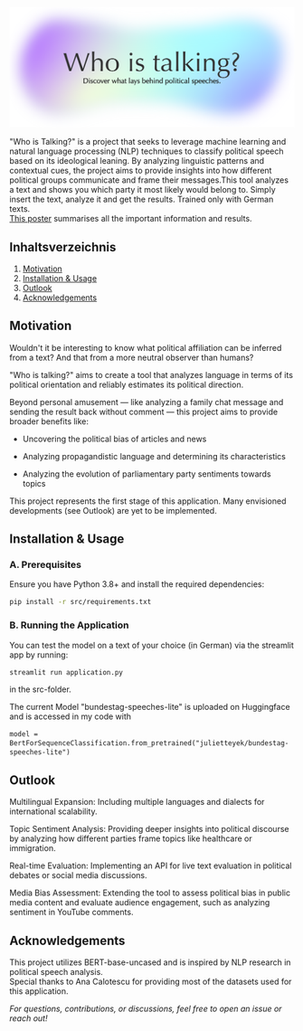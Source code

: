 ![alt text](https://github.com/julietteyek/WhoIsTalking/blob/main/logo_who_is_talkig.png "Logo_Who_is_talking?")

"Who is Talking?" is a project that seeks to leverage machine learning and natural language processing (NLP) techniques to classify political speech based on its ideological leaning. By analyzing linguistic patterns and contextual cues, the project aims to provide insights into how different political groups communicate and frame their messages.This tool analyzes a text and shows you which party it most likely would belong to. Simply insert the text, analyze it and get the results. Trained only with German texts.\
[This poster](https://github.com/julietteyek/WhoIsTalking/blob/main/Who_is_talking.pdf) summarises all the important information and results.

## Inhaltsverzeichnis

1. [Motivation](##Motivation)
2. [Installation & Usage](##Installation-&-Usage)
3. [Outlook](##Outlook)
4. [Acknowledgements](##Acknowledgements)

## Motivation

Wouldn't it be interesting to know what political affiliation can be inferred from a text? And that from a more neutral observer than humans?

"Who is talking?" aims to create a tool that analyzes language in terms of its political orientation and reliably estimates its political direction.

Beyond personal amusement — like analyzing a family chat message and sending the result back without comment — this project aims to provide broader benefits like:

- Uncovering the political bias of articles and news

- Analyzing propagandistic language and determining its characteristics

- Analyzing the evolution of parliamentary party sentiments towards topics

This project represents the first stage of this application. Many envisioned developments (see Outlook) are yet to be implemented.



## Installation & Usage

###  A. Prerequisites

Ensure you have Python 3.8+ and install the required dependencies:

```bash
pip install -r src/requirements.txt
```

### B. Running the Application

You can test the model on a text of your choice (in German) via the streamlit app by running:

``` bash 
streamlit run application.py
```
in the src-folder.

The current Model "bundestag-speeches-lite" is uploaded on Huggingface and is accessed in my code with
``` 
model = BertForSequenceClassification.from_pretrained("julietteyek/bundestag-speeches-lite")
```

## Outlook

Multilingual Expansion: Including multiple languages and dialects for international scalability.

Topic Sentiment Analysis: Providing deeper insights into political discourse by analyzing how different parties frame topics like healthcare or immigration.

Real-time Evaluation: Implementing an API for live text evaluation in political debates or social media discussions.

Media Bias Assessment: Extending the tool to assess political bias in public media content and evaluate audience engagement, such as analyzing sentiment in YouTube comments.



## Acknowledgements

This project utilizes BERT-base-uncased and is inspired by NLP research in political speech analysis.\
Special thanks to Ana Calotescu for providing most of the datasets used for this application.


*For questions, contributions, or discussions, feel free to open an issue or reach out!*
